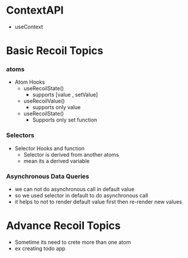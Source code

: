 # ContextAPI 
   - useContext


#  Basic Recoil Topics

### atoms

 - Atom Hooks
    - useRecoilState()
       - supports [value , setValue]
     - useRecoilValue()
       - supports only value
     - useRecoilState()
       - Supports only set function 
 ### Selectors

 - Selector Hooks and function
   - Selector is derived from another atoms
   - mean its a derived variable


### Asynchronous Data Queries 
  - we can not do asynchronous call in default value 
  - so we used selector in default to do asynchronous call 
  - it helps to not to render default value first then re-render new values

# Advance Recoil Topics
 - Sometime its need to crete more than one atom 
 - ex creating todo app


    